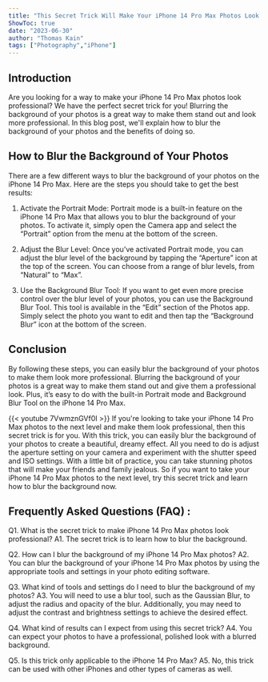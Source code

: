 ```yaml
---
title: "This Secret Trick Will Make Your iPhone 14 Pro Max Photos Look Professional - Learn How to Blur the Background Now!"
ShowToc: true 
date: "2023-06-30"
author: "Thomas Kain" 
tags: ["Photography","iPhone"]
---
```

## Introduction
Are you looking for a way to make your iPhone 14 Pro Max photos look professional? We have the perfect secret trick for you! Blurring the background of your photos is a great way to make them stand out and look more professional. In this blog post, we'll explain how to blur the background of your photos and the benefits of doing so. 

## How to Blur the Background of Your Photos
There are a few different ways to blur the background of your photos on the iPhone 14 Pro Max. Here are the steps you should take to get the best results:

1. Activate the Portrait Mode: Portrait mode is a built-in feature on the iPhone 14 Pro Max that allows you to blur the background of your photos. To activate it, simply open the Camera app and select the “Portrait” option from the menu at the bottom of the screen.

2. Adjust the Blur Level: Once you’ve activated Portrait mode, you can adjust the blur level of the background by tapping the “Aperture” icon at the top of the screen. You can choose from a range of blur levels, from “Natural” to “Max”.

3. Use the Background Blur Tool: If you want to get even more precise control over the blur level of your photos, you can use the Background Blur Tool. This tool is available in the “Edit” section of the Photos app. Simply select the photo you want to edit and then tap the “Background Blur” icon at the bottom of the screen.

## Conclusion
By following these steps, you can easily blur the background of your photos to make them look more professional. Blurring the background of your photos is a great way to make them stand out and give them a professional look. Plus, it’s easy to do with the built-in Portrait mode and Background Blur Tool on the iPhone 14 Pro Max.

{{< youtube 7VwmznGVf0I >}} 
If you're looking to take your iPhone 14 Pro Max photos to the next level and make them look professional, then this secret trick is for you. With this trick, you can easily blur the background of your photos to create a beautiful, dreamy effect. All you need to do is adjust the aperture setting on your camera and experiment with the shutter speed and ISO settings. With a little bit of practice, you can take stunning photos that will make your friends and family jealous. So if you want to take your iPhone 14 Pro Max photos to the next level, try this secret trick and learn how to blur the background now.

## Frequently Asked Questions (FAQ) :
Q1. What is the secret trick to make iPhone 14 Pro Max photos look professional?
A1. The secret trick is to learn how to blur the background. 

Q2. How can I blur the background of my iPhone 14 Pro Max photos?
A2. You can blur the background of your iPhone 14 Pro Max photos by using the appropriate tools and settings in your photo editing software. 

Q3. What kind of tools and settings do I need to blur the background of my photos?
A3. You will need to use a blur tool, such as the Gaussian Blur, to adjust the radius and opacity of the blur. Additionally, you may need to adjust the contrast and brightness settings to achieve the desired effect. 

Q4. What kind of results can I expect from using this secret trick?
A4. You can expect your photos to have a professional, polished look with a blurred background. 

Q5. Is this trick only applicable to the iPhone 14 Pro Max?
A5. No, this trick can be used with other iPhones and other types of cameras as well.



